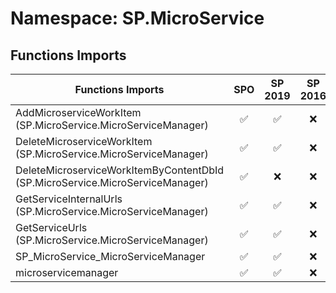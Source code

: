 # Namespace: SP.MicroService

## Functions Imports

Functions Imports | SPO | SP 2019 | SP 2016 | SP 2013
----------|:---:|:-------:|:-------:|:-------:
AddMicroserviceWorkItem (SP.MicroService.MicroServiceManager) | ✅ | ✅ | ❌ | ❌
DeleteMicroserviceWorkItem (SP.MicroService.MicroServiceManager) | ✅ | ✅ | ❌ | ❌
DeleteMicroserviceWorkItemByContentDbId (SP.MicroService.MicroServiceManager) | ✅ | ❌ | ❌ | ❌
GetServiceInternalUrls (SP.MicroService.MicroServiceManager) | ✅ | ✅ | ❌ | ❌
GetServiceUrls (SP.MicroService.MicroServiceManager) | ✅ | ✅ | ❌ | ❌
SP_MicroService_MicroServiceManager | ✅ | ✅ | ❌ | ❌
microservicemanager | ✅ | ✅ | ❌ | ❌